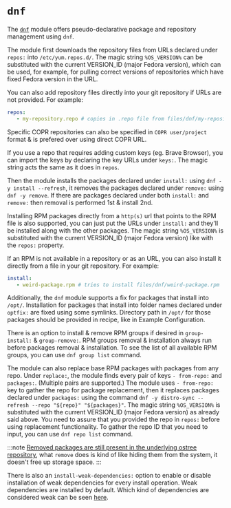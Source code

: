 # `dnf`

The [`dnf`](https://docs.fedoraproject.org/en-US/quick-docs/dnf/) module offers pseudo-declarative package and repository management using `dnf`.

The module first downloads the repository files from URLs declared under `repos:` into `/etc/yum.repos.d/`. The magic string `%OS_VERSION%` can be substituted with the current VERSION_ID (major Fedora version), which can be used, for example, for pulling correct versions of repositories which have fixed Fedora version in the URL.

You can also add repository files directly into your git repository if URLs are not provided. For example:
```yml
repos:
   - my-repository.repo # copies in .repo file from files/dnf/my-repository.repo to /etc/yum.repos.d/
```

Specific COPR repositories can also be specified in `COPR user/project` format & is prefered over using direct COPR URL.

If you use a repo that requires adding custom keys (eg. Brave Browser), you can import the keys by declaring the key URLs under `keys:`. The magic string acts the same as it does in `repos`.

Then the module installs the packages declared under `install:` using `dnf -y install --refresh`, it removes the packages declared under `remove:` using `dnf -y remove`. If there are packages declared under both `install:` and `remove:` then removal is performed 1st & install 2nd.

Installing RPM packages directly from a `http(s)` url that points to the RPM file is also supported, you can just put the URLs under `install:` and they'll be installed along with the other packages. The magic string `%OS_VERSION%` is substituted with the current VERSION_ID (major Fedora version) like with the `repos:` property.

If an RPM is not available in a repository or as an URL, you can also install it directly from a file in your git repository. For example:
```yml
install:
   - weird-package.rpm # tries to install files/dnf/weird-package.rpm
```

Additionally, the `dnf` module supports a fix for packages that install into `/opt/`. Installation for packages that install into folder names declared under `optfix:` are fixed using some symlinks. Directory path in `/opt/` for those packages should be provided in recipe, like in Example Configuration.

There is an option to install & remove RPM groups if desired in `group-install:` & `group-remove:`. RPM groups removal & installation always run before packages removal & installation. To see the list of all available RPM groups, you can use `dnf group list` command.

The module can also replace base RPM packages with packages from any repo. Under `replace:`, the module finds every pair of keys `- from-repo:` and `packages:`. (Multiple pairs are supported.) The module uses `- from-repo:` key to gather the repo for package replacement, then it replaces packages declared under `packages:` using the command `dnf -y distro-sync --refresh --repo "${repo}" "${packages}"`. The magic string `%OS_VERSION%` is substituted with the current VERSION_ID (major Fedora version) as already said above. You need to assure that you provided the repo in `repos:` before using replacement functionality. To gather the repo ID that you need to input, you can use `dnf repo list` command.

:::note
[Removed packages are still present in the underlying ostree repository](https://coreos.github.io/rpm-ostree/administrator-handbook/#removing-a-base-package), what `remove` does is kind of like hiding them from the system, it doesn't free up storage space.
:::

There is also an `install-weak-dependencies:` option to enable or disable installation of weak dependencies for every install operation. Weak dependencies are installed by default. Which kind of dependencies are considered weak can be seen [here](https://docs.fedoraproject.org/en-US/packaging-guidelines/WeakDependencies/).
